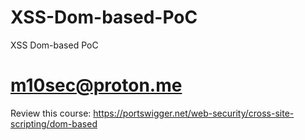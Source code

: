 # XSS-Dom-based-PoC
XSS Dom-based PoC

# m10sec@proton.me

Review this course: https://portswigger.net/web-security/cross-site-scripting/dom-based
